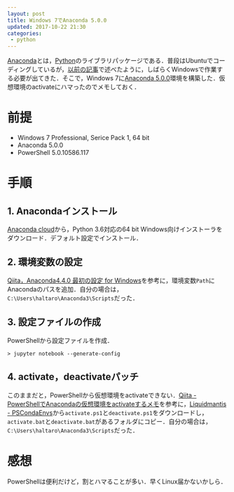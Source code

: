 ```yaml
---
layout: post
title: Windows 7でAnaconda 5.0.0
updated: 2017-10-22 21:30
categories:
 - python
---
```


[Anaconda](https://anaconda.org/)とは，[Python](https://www.python.org/)のライブラリパッケージである．普段はUbuntuでコーディングしているが，[以前の記事](https://haltaro.github.io/2017/10/15/jekyll-windows)で述べたように，しばらくWindowsで作業する必要が出てきた．そこで，Windows 7に[Anaconda 5.0.0](https://anaconda.org/)環境を構築した．仮想環境のactivateにハマったのでメモしておく．

# 前提

* Windows 7 Professional, Serice Pack 1, 64 bit
* Anaconda 5.0.0
* PowerShell 5.0.10586.117

# 手順

## 1. Anacondaインストール

[Anaconda cloud](https://www.anaconda.com/download/#windows)から，Python 3.6対応の64 bit Windows向けインストーラをダウンロード．デフォルト設定でインストール．

## 2. 環境変数の設定

[Qiita，Anaconda4.4.0 最初の設定 for Windows](https://qiita.com/dddmm/items/2ccfe13d04ba30238bf3)を参考に，環境変数`Path`にAnacondaのパスを追加．自分の場合は，`C:\Users\haltaro\Anaconda3\Scripts`だった．

## 3. 設定ファイルの作成

PowerShellから設定ファイルを作成．

```
> jupyter notebook --generate-config
```

## 4. activate，deactivateパッチ

このままだと，PowerShellから仮想環境をactivateできない．[Qiita - PowerShellでAnacondaの仮想環境をactivateするメモ](https://qiita.com/ihlbbfbtr/items/097553ccd51543ee31fb)を参考に，[Liquidmantis - PSCondaEnvs](https://github.com/Liquidmantis/PSCondaEnvs)から`activate.ps1`と`deactivate.ps1`をダウンロードし，`activate.bat`と`deactivate.bat`があるフォルダにコピー．自分の場合は，`C:\Users\haltaro\Anaconda3\Scripts`だった．

# 感想

PowerShellは便利だけど，割とハマることが多い．早くLinux届かないかしら．
